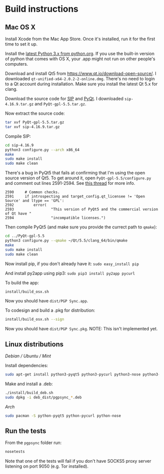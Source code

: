 # Build instructions

## Mac OS X

Install Xcode from the Mac App Store. Once it's installed, run it for the first time to set it up.

Install the [latest Python 3.x from python.org](https://www.python.org/downloads/). If you use the built-in version of python that comes with OS X, your .app might not run on other people's computers.

Download and install Qt5 from https://www.qt.io/download-open-source/. I downloaded `qt-unified-x64-2.0.2-2-online.dmg`. There's no need to login to a Qt account during installation. Make sure you install the latest Qt 5.x for clang.

Download the source code for [SIP](http://www.riverbankcomputing.co.uk/software/sip/download) and [PyQt](http://www.riverbankcomputing.co.uk/software/pyqt/download5). I downloaded `sip-4.16.9.tar.gz` and `PyQt-gpl-5.5.tar.gz`.

Now extract the source code:

```sh
tar xvf PyQt-gpl-5.5.tar.gz
tar xvf sip-4.16.9.tar.gz
```

Compile SIP:

```sh
cd sip-4.16.9
python3 configure.py --arch x86_64
make
sudo make install
sudo make clean
```

There's a bug in PyQt5 that fails at confirming that I'm using the open source version of Qt5. To get around it, open `PyQt-gpl-5.5/configure.py` and comment out lines 2591-2594. See [this thread](https://forum.qt.io/topic/56095/error-this-version-of-pyqt5-and-the-commercial-version-of-qt-have-incompatible-licenses/13) for more info.

```
2590     # Common checks.
2591     if introspecting and target_config.qt_licensee != 'Open Source' and ltype == 'GPL':
2592         error(
2593                 "This version of PyQt5 and the commercial version of Qt have "
2594                 "incompatible licenses.")
```

Then compile PyQt5 (and make sure you provide the currect path to `qmake`):

```sh
cd ../PyQt-gpl-5.5
python3 configure.py --qmake ~/Qt/5.5/clang_64/bin/qmake
make
sudo make install
sudo make clean
```

Now install pip, if you don't already have it: `sudo easy_install pip`

And install py2app using pip3: `sudo pip3 install py2app pycurl`

To build the app:

```sh
install/build_osx.sh
```

Now you should have `dist/PGP Sync.app`.

To codesign and build a .pkg for distribution:

```sh
install/build_osx.sh --sign
```

Now you should have `dist/PGP Sync.pkg`. NOTE: This isn't implemented yet.

## Linux distributions

*Debian / Ubuntu / Mint*

Install dependencies:

```sh
sudo apt-get install python3-pyqt5 python3-pycurl python3-nose python3-stdeb
```

Make and install a .deb:

```sh
./install/build_deb.sh
sudo dpkg -i deb_dist/pgpsync_*.deb
```

*Arch*

```sh
sudo pacman -S python-pyqt5 python-pycurl python-nose
```

## Run the tests

From the `pgpsync` folder run:

```sh
nosetests
```

Note that one of the tests will fail if you don't have SOCKS5 proxy server listening on port 9050 (e.g. Tor installed).
